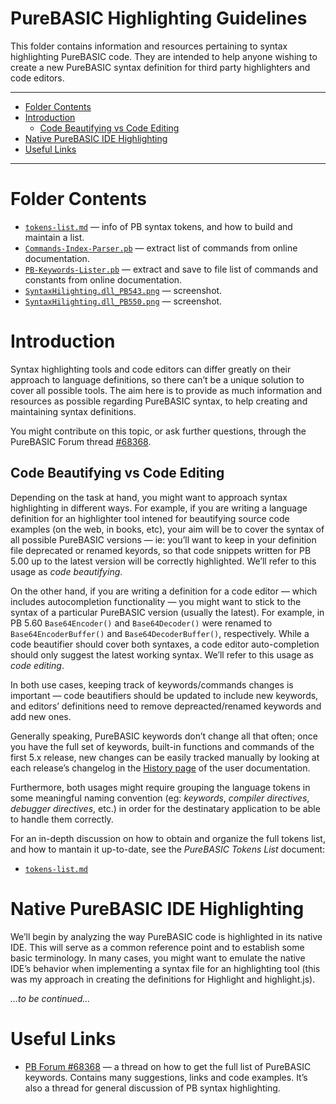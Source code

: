 PureBASIC Highlighting Guidelines
=================================

This folder contains information and resources pertaining to syntax highlighting PureBASIC code. They are intended to help anyone wishing to create a new PureBASIC syntax definition for third party highlighters and code editors.

------------------------------------------------------------------------

<!-- #toc -->
-   [Folder Contents](#folder-contents)
-   [Introduction](#introduction)
    -   [Code Beautifying vs Code Editing](#code-beautifying-vs-code-editing)
-   [Native PureBASIC IDE Highlighting](#native-purebasic-ide-highlighting)
-   [Useful Links](#useful-links)

<!-- /toc -->

------------------------------------------------------------------------

Folder Contents
===============

-   [`tokens-list.md`](./tokens-list.md) — info of PB syntax tokens, and how to build and maintain a list.
-   [`Commands-Index-Parser.pb`](./Commands-Index-Parser.pb) — extract list of commands from online documentation.
-   [`PB-Keywords-Lister.pb`](./PB-Keywords-Lister.pb) — extract and save to file list of commands and constants from online documentation.
-   [`SyntaxHilighting.dll_PB543.png`](./SyntaxHilighting.dll_PB543.png) — screenshot.
-   [`SyntaxHilighting.dll_PB550.png`](./SyntaxHilighting.dll_PB550.png) — screenshot.

Introduction
============

Syntax highlighting tools and code editors can differ greatly on their approach to language definitions, so there can’t be a unique solution to cover all possible tools. The aim here is to provide as much information and resources as possible regarding PureBASIC syntax, to help creating and maintaining syntax definitions.

You might contribute on this topic, or ask further questions, through the PureBASIC Forum thread [\#68368](http://www.purebasic.fr/english/viewtopic.php?f=13&t=68368&start=0).

Code Beautifying vs Code Editing
--------------------------------

Depending on the task at hand, you might want to approach syntax highlighting in different ways. For example, if you are writing a language definition for an highlighter tool intened for beautifying source code examples (on the web, in books, etc), your aim will be to cover the syntax of all possible PureBASIC versions — ie: you’ll want to keep in your definition file deprecated or renamed keyords, so that code snippets written for PB 5.00 up to the latest version will be correctly highlighted. We’ll refer to this usage as *code beautifying*.

On the other hand, if you are writing a definition for a code editor — which includes autocompletion functionality — you might want to stick to the syntax of a particular PureBASIC version (usually the latest). For example, in PB 5.60 `Base64Encoder()` and `Base64Decoder()` were renamed to `Base64EncoderBuffer()` and `Base64DecoderBuffer()`, respectively. While a code beautifier should cover both syntaxes, a code editor auto-completion should only suggest the latest working syntax. We’ll refer to this usage as *code editing*.

In both use cases, keeping track of keywords/commands changes is important — code beautifiers should be updated to include new keywords, and editors’ definitions need to remove depreacted/renamed keywords and add new ones.

Generally speaking, PureBASIC keywords don’t change all that often; once you have the full set of keywords, built-in functions and commands of the first 5.x release, new changes can be easily tracked manually by looking at each release’s changelog in the [History page](http://www.purebasic.com/documentation/mainguide/history.html) of the user documentation.

Furthermore, both usages might require grouping the language tokens in some meaningful naming convention (eg: *keywords*, *compiler directives*, *debugger directives*, etc.) in order for the destinatary application to be able to handle them correctly.

For an in-depth discussion on how to obtain and organize the full tokens list, and how to mantain it up-to-date, see the *PureBASIC Tokens List* document:

-   [`tokens-list.md`](./tokens-list.md)

Native PureBASIC IDE Highlighting
=================================

We’ll begin by analyzing the way PureBASIC code is highlighted in its native IDE. This will serve as a common reference point and to establish some basic terminology. In many cases, you might want to emulate the native IDE’s behavior when implementing a syntax file for an highlighting tool (this was my approach in creating the definitions for Highlight and highlight.js).

*…to be continued…*

Useful Links
============

-   [PB Forum \#68368](http://www.purebasic.fr/english/viewtopic.php?f=13&t=68368&start=0) — a thread on how to get the full list of PureBASIC keywords. Contains many suggestions, links and code examples. It’s also a thread for general discussion of PB syntax highlighting.

